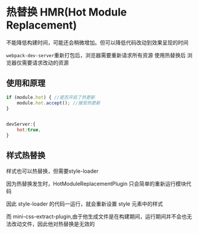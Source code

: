 # 热替换 HMR(Hot Module Replacement)

不能降低构建时间，可能还会稍微增加。但可以降低代码改动到效果呈现的时间

```webpack-dev-server```重新打包后，浏览器需要重新请求所有资源
使用热替换后 浏览器仅需要请求改动的资源


## 使用和原理

```js
if (module.hot) { //是否开启了热更新
    module.hot.accept(); //接受热更新
}


devServer:{
    hot:true,
}
```







## 样式热替换

样式也可以热替换，但需要style-loader

因为热替换发生时，HotModuleReplacementPlugin 只会简单的重新运行模块代码

因此 style-loader 的代码一运行，就会重新设置 style 元素中的样式

而 mini-css-extract-plugin,由于他生成文件是在构建期间，运行期间并不会也无法改动文件，因此他对热替换是无效的